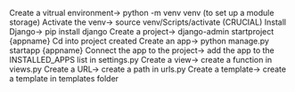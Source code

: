  Create a vitrual environment-> python -m venv venv (to set up a module storage)
 Activate the venv-> source venv/Scripts/activate (CRUCIAL)
 Install Django-> pip install django
 Create a project-> django-admin startproject {appname}
 Cd into project created
 Create an app-> python manage.py startapp {appname}
 Connect the app to the project-> add the app to the INSTALLED_APPS list in settings.py
 Create a view-> create a function in views.py
 Create a URL-> create a path in urls.py
 Create a template-> create a template in templates folder